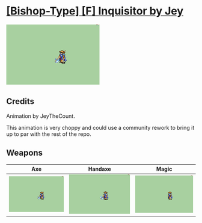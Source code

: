 # [\[Bishop-Type\] \[F\] Inquisitor by Jey](./)

<img src="./3.%20Axe/Axe_000.png" alt="[Bishop-Type] [F] Inquisitor by Jey standing" />

## Credits

Animation by JeyTheCount.

This animation is very choppy and could use a community rework to bring it up to par with the rest of the repo.

## Weapons


|Axe |Handaxe |Magic |
|  :---: | :---: | :---: |
| <img alt="Axe animation" src="./3.%20Axe/Axe.gif" /> | <img alt="Handaxe animation" src="./4.%20Handaxe/Handaxe.gif" /> | <img alt="Magic animation" src="./6.%20Magic/Magic.gif" /> |
